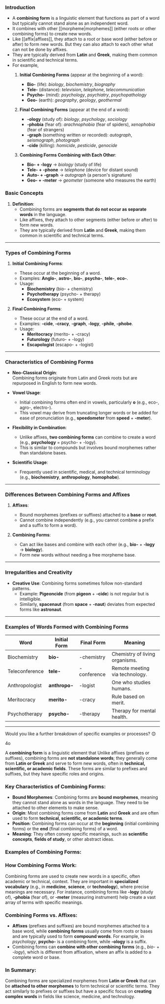 ### Introduction
- A **combining form** is a linguistic element that functions as part of a word but typically cannot stand alone as an independent word. 
- It combines with other [[morpheme|morphemes]] (either roots or other combining forms) to create new words.
- Like [[affix|affixes]], they attach to a root or base word (either before or after) to form new words. But they can also attach to each other what can not be done by affixes.
- They are typically derived from **Latin** and **Greek**, making them common in scientific and technical terms.
- For example,
	1. **Initial Combining Forms** (appear at the beginning of a word):
	    
	    - **Bio-** (life): _biology_, _biochemistry_, _biography_
	    - **Tele-** (distance): _television_, _telephone_, _telecommunication_
	    - **Psycho-** (mind): _psychology_, _psychiatry_, _psychopathology_
	    - **Geo-** (earth): _geography_, _geology_, _geothermal_
	2. **Final Combining Forms** (appear at the end of a word):
	    
	    - **-ology** (study of): _biology_, _psychology_, _sociology_
	    - **-phobia** (fear of): _arachnophobia_ (fear of spiders), _xenophobia_ (fear of strangers)
	    - **-graph** (something written or recorded): _autograph_, _seismograph_, _photograph_
	    - **-cide** (killing): _homicide_, _pesticide_, _genocide_
	3. **Combining Forms Combining with Each Other**:
	    
	    - **Bio- + -logy** → _biology_ (study of life)
	    - **Tele- + -phone** → _telephone_ (device for distant sound)
	    - **Auto- + -graph** → _autograph_ (a person's signature)
	    - **Geo- + -meter** → _geometer_ (someone who measures the earth)




### Basic Concepts

1. **Definition**:
    - Combining forms are **segments that do not occur as separate words** in the language.
    - Like affixes, they attach to other segments (either before or after) to form new words.
    - They are typically derived from **Latin** and **Greek**, making them common in scientific and technical terms.

---

### **Types of Combining Forms**

1. **Initial Combining Forms**:
    
    - These occur at the beginning of a word.
    - Examples: **Anglo-**, **astro-**, **bio-**, **psycho-**, **tele-**, **eco-**.
    - Usage:
        - **Biochemistry** (bio- + chemistry)
        - **Psychotherapy** (psycho- + therapy)
        - **Ecosystem** (eco- + system)
2. **Final Combining Forms**:
    
    - These occur at the end of a word.
    - Examples: **-cide**, **-cracy**, **-graph**, **-logy**, **-phile**, **-phobe**.
    - Usage:
        - **Meritocracy** (merito- + -cracy)
        - **Futurology** (futuro- + -logy)
        - **Escapologist** (escapo- + -logist)

---

### **Characteristics of Combining Forms**

- **Neo-Classical Origin**:  
    Combining forms originate from Latin and Greek roots but are repurposed in English to form new words.
    
- **Vowel Usage**:
    
    - Initial combining forms often end in vowels, particularly **o** (e.g., eco-, agro-, electro-).
    - This vowel may derive from truncating longer words or be added for ease of pronunciation (e.g., **speedometer** from **speed** + **-meter**).
- **Flexibility in Combination**:
    
    - Unlike affixes, **two combining forms** can combine to create a word (e.g., **psychology** = psycho- + -logy).
    - This is similar to compounds but involves bound morphemes rather than standalone bases.
- **Scientific Usage**:
    
    - Frequently used in scientific, medical, and technical terminology (e.g., **biochemistry**, **anthropology**, **homophobe**).

---

### **Differences Between Combining Forms and Affixes**

1. **Affixes**:
    
    - Bound morphemes (prefixes or suffixes) attached to a **base** or **root**.
    - Cannot combine independently (e.g., you cannot combine a prefix and a suffix to form a word).
2. **Combining Forms**:
    
    - Can act like bases and combine with each other (e.g., **bio-** + **-logy** → **biology**).
    - Form new words without needing a free morpheme base.

---

### **Irregularities and Creativity**

- **Creative Use**: Combining forms sometimes follow non-standard patterns.
    - Example: **Pigeoncide** (from **pigeon** + **-cide**) is not regular but is intelligible.
    - Similarly, **spacenaut** (from **space** + **-naut**) deviates from expected forms like **astronaut**.

---

### Examples of Words Formed with Combining Forms

|Word|Initial Form|Final Form|Meaning|
|---|---|---|---|
|Biochemistry|**bio-**|-chemistry|Chemistry of living organisms.|
|Teleconference|**tele-**|-conference|Remote meeting via technology.|
|Anthropologist|**anthropo-**|-logist|One who studies humans.|
|Meritocracy|**merito-**|-cracy|Rule based on merit.|
|Psychotherapy|**psycho-**|-therapy|Therapy for mental health.|

---

Would you like a further breakdown of specific examples or processes? 😊

4o

A **combining form** is a linguistic element that  Unlike affixes (prefixes or suffixes), combining forms are **not standalone words**; they generally come from **Latin or Greek** and serve to form new words, often in **technical, scientific, or academic fields**. These forms are similar to prefixes and suffixes, but they have specific roles and origins.

### Key Characteristics of Combining Forms:

- **Bound Morphemes**: Combining forms are **bound morphemes**, meaning they cannot stand alone as words in the language. They need to be attached to other elements to make sense.
- **Origin**: Most combining forms come from **Latin** and **Greek** and are often used to form **technical, scientific, or academic terms**.
- **Position**: Combining forms can occur at the **beginning** (initial combining forms) or the **end** (final combining forms) of a word.
- **Meaning**: They often convey specific meanings, such as **scientific concepts**, **fields of study**, or other abstract ideas.

### Examples of Combining Forms:



### How Combining Forms Work:

Combining forms are used to create new words in a specific, often academic or technical, context. They are important in **specialized vocabulary** (e.g., in **medicine**, **science**, or **technology**), where precise meanings are necessary. For instance, combining forms like **-logy** (study of), **-phobia** (fear of), or **-meter** (measuring instrument) help create a vast array of terms with specific meanings.

### Combining Forms vs. Affixes:

- **Affixes** (prefixes and suffixes) are bound morphemes attached to a base word, while **combining forms** usually come from roots or bases and are typically used to form **compound words**. For example, in _psychology_, **psycho-** is a combining form, while **-ology** is a suffix.
- Combining forms can **combine with other combining forms** (e.g., _bio-_ + _-logy_), which is different from affixation, where an affix is added to a complete word or base.

### In Summary:

Combining forms are specialized morphemes from **Latin or Greek** that can be **attached to other morphemes** to form technical or scientific terms. They act similarly to prefixes or suffixes but have a specific focus on **creating complex words** in fields like science, medicine, and technology.